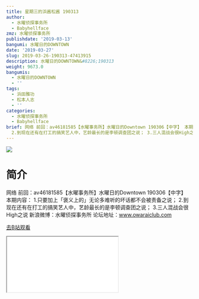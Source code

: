 ```yaml
---
title: 星期三的浜酱松酱 190313
author:
  - 水曜侦探事务所
  - Babyhellface
zmz: 水曜侦探事务所
publishdate: '2019-03-13'
bangumi: 水曜日的DOWNTOWN
date: '2019-03-27'
slug: 2019-03-26-190313-47413915
description: 水曜日的DOWNTOWN&#8226;190313
weight: 9673.0
bangumis:
  - 水曜日的DOWNTOWN
  - ''
tags:
  - 浜田雅功
  - 松本人志
  - ''
categories:
  - 水曜侦探事务所
  - Babyhellface
brief: 网络 前回：av46181585【水曜事务所】水曜日的Downtown 190306【中字】 本期内容： 1.只要加上「褒义上的」无论多难听的坏话都不会被责备之说；
  2.到现在还有在打工的搞笑艺人中，艺龄最长的是李顿调查团之说； 3.三人混战会很High之说 新浪微博：水曜侦探事务所 论坛地址：www.owaraiclub.com
---
```

![](https://i.imgur.com/eHowqDT.jpg)
# 简介  
网络
前回：av46181585【水曜事务所】水曜日的Downtown 190306【中字】
本期内容：
1.只要加上「褒义上的」无论多难听的坏话都不会被责备之说；
2.到现在还有在打工的搞笑艺人中，艺龄最长的是李顿调查团之说；
3.三人混战会很High之说
新浪微博：水曜侦探事务所    论坛地址：www.owaraiclub.com  

[去B站观看](https://www.bilibili.com/video/av47413915/)
<div class ="resp-container"><iframe class="testiframe" src="//player.bilibili.com/player.html?aid=47413915"", scrolling="no", allowfullscreen="true" > </iframe></div> 
